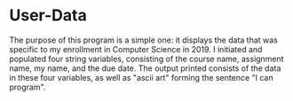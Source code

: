 # User-Data

The purpose of this program is a simple one: it displays the data that was specific to my enrollment in Computer Science in 2019. I initiated and populated four string variables, consisting of the course name, assignment name, my name, and the due date. The output printed consists of the data in these four variables, as well as "ascii art" forming the sentence "I can program".
